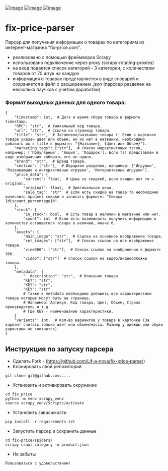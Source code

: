 [![image](https://www.vectorlogo.zone/logos/python/python-ar21.svg)](https://www.python.org/doc/) [![image](https://i2.wp.com/miro.medium.com/1*V7b3rjqIpiF1fWZd4RH0aQ.jpeg)](https://scrapy.org/)
[![image](https://fixthephoto.baixarturbo.net/blog/images/uikit_slider_set/screpy-logo_1613054258.png)](https://scrapy.org/)



# fix-price-parser
Парсер для получения информации о товарах по категориям из интернет-магазина "fix-price.com".
- реализовано с помощью фреймворка Scrapy
- использовано подключение через proxy (scrapy-rotating-proxies)
- на вход подается список категорий - 3 категории, с количеством товаров от 70 штук на каждую
- информация о товарах представляется в виде словарей и сохраняется в файл с расширением .json
(парссер разделен на несколько паучков с учетом доработки)

### Формат выходных данных для одного товара:
```
{
    "timestamp": int,  # Дата и время сбора товара в формате timestamp.
    "RPC": "str",  # Уникальный код товара.
    "url": "str",  # Ссылка на страницу товара.
    "title": "str",  # Заголовок/название товара (! Если в карточке товара указан цвет или объем, но их нет в названии, необходимо добавить их в title в формате: "{Название}, {Цвет или Объем}").
    "marketing_tags": ["str"],  # Список маркетинговых тэгов, например: ['Популярный', 'Акция', 'Подарок']. Если тэг представлен в виде изображения собирать его не нужно.
    "brand": "str",  # Бренд товара.
    "section": ["str"],  # Иерархия разделов, например: ['Игрушки', 'Развивающие и интерактивные игрушки', 'Интерактивные игрушки'].
    "price_data": {
        "current": float,  # Цена со скидкой, если скидки нет то = original.
        "original": float,  # Оригинальная цена.
        "sale_tag": "str"  # Если есть скидка на товар то необходимо вычислить процент скидки и записать формате: "Скидка {discount_percentage}%".
    },
    "stock": {
        "in_stock": bool,  # Есть товар в наличии в магазине или нет.
        "count": int  # Если есть возможность получить информацию о количестве оставшегося товара в наличии, иначе 0.
    },
    "assets": {
        "main_image": "str",  # Ссылка на основное изображение товара.
        "set_images": ["str"],  # Список ссылок на все изображения товара.
        "view360": ["str"],  # Список ссылок на изображения в формате 360.
        "video": ["str"]  # Список ссылок на видео/видеообложки товара.
    },
    "metadata": {
        "__description": "str",  # Описание товара
        "KEY": "str",
        "KEY": "str",
        "KEY": "str"
        # Также в metadata необходимо добавить все характеристики товара которые могут быть на странице.
        # Например: Артикул, Код товара, Цвет, Объем, Страна производитель и т.д.
        # Где KEY - наименование характеристики.
    }
    "variants": int,  # Кол-во вариантов у товара в карточке (За вариант считать только цвет или объем/масса. Размер у одежды или обуви варинтами не считаются).
}
```

## Инструкция по запуску парсера
* Сделать Fork - (https://github.com/Lif-a-nova/fix-price-parser)
* Клонировать свой репозиторий
```
git clone git@github.com:....
```
* Установить и активировать окружение
```
cd fix_price
python -m venv scrapy_venv
source scrapy_venv/Scripts/activate
```
* Установить зависимости
```
pip install -r requirements.txt
```
* Запустить парсер и сохранить данные
```
cd fix-price/spiders/
scrapy crawl category -o product.json
```
* Не забыть:
```
Пользоваться с удовольствием!
```
